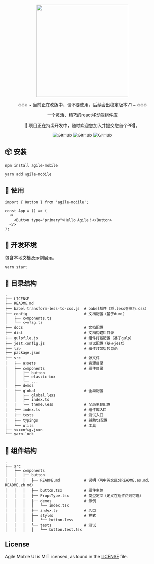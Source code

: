 <p align="center">
  <img width="300px" src="http://docs.antjob.ink/agile-ui/agile-logo.svg" />
</p>

<p align="center">
🔥🔥🔥 ~ 当前正在改版中，请不要使用，后续会出稳定版本V1 ~ 🔥🔥🔥
</p>

<p align="center">一个灵活、精巧的react移动端组件库</p>

<p align="center">
🚀 项目正在持续开发中，随时欢迎您加入并提交您首个PR💋。
</p>

<p align="center">
  <img src="https://img.shields.io/github/release-date-pre/qingzi-king/agile-mobile" alt="GitHub" />
  <img src="https://img.shields.io/github/license/qingzi-king/agile-mobile" alt="GitHub" />
  <img src="http://img.shields.io/github/stars/qingzi-king/agile-mobile?style=social" alt="GitHub" />
</p>

## 📦 安装

```
npm install agile-mobile
```
```
yarn add agile-mobile
```

## 🔨 使用

```
import { Button } from 'agile-mobile';

const App = () => (
  <>
    <Button type="primary">Hello Agile！</Button>
  </>
);
```

## 💄 开发环境

包含本地文档及示例展示。

```
yarn start
```
## 💍 目录结构

```
.
├── LICENSE
├── README.md
├── babel-transform-less-to-css.js  # babel插件（将.less替换为.css）
├── config                          # 文档配置（基于dumi）
│   ├── components.ts
│   └── config.ts
├── docs                            # 文档配置
├── dist                            # 文档构建后目录
├── gulpfile.js                     # 组件打包配置（基于gulp）
├── jest.config.js                  # 测试配置（基于jest）
├── lib                             # 组件打包后的目录
├── package.json
├── src                             # 源文件
│   ├── assets                      # 资源目录
│   ├── components                  # 组件目录
│   │   ├── button
│   │   ├── elastic-box
│   │   └── ...
│   ├── demos
│   ├── global                      # 全局配置
│   │   ├── global.less
│   │   ├── index.ts
│   │   └── theme.less              # 全局主题配置
│   ├── index.ts                    # 组件库入口
│   ├── tests                       # 测试入口
│   ├── typings                     # 辅助ts配置
│   └── utils                       # 工具
├── tsconfig.json
└── yarn.lock
```

## 🥷 组件结构
```
.
├── src
│   ├── components
│   │   ├── button
│   │   │   ├── README.md           # 说明（可中英文区分README.es.md、README.zh.md）
│   │   │   ├── button.tsx          # 组件主体
│   │   │   ├── PropsType.tsx       # 类型定义（定义在组件内则可选）
│   │   │   ├── demos               # 示例
│   │   │   │   └── index.tsx
│   │   │   ├── index.ts            # 入口
│   │   │   ├── styles              # 样式
│   │   │   │   └── button.less
│   │   │   └── tests               # 测试
│   |   │   │   └── button.test.tsx
```

## License
Agile Mobile UI is MIT licensed, as found in the [LICENSE](https://github.com/qingzi-king/agile-mobile/blob/master/LICENSE) file.